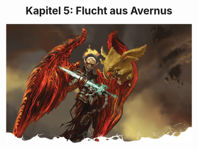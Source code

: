 # <center> Kapitel 5: Flucht aus Avernus </center>

![](../../99%20-%20Setup/Sammlungen/Files/Bildersammlung/Banner/Flucht-aus-Avernus.png)

